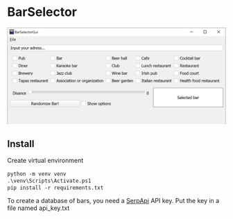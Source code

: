 # BarSelector


![Bar Selector](resource/barselector.png)


## Install
Create virtual environment 
```
python -m venv venv
.\venv\Scripts\Activate.ps1
pip install -r requirements.txt
```

To create a database of bars, you need a [SerpApi](https://serpapi.com/) API key. Put the key in a file named api_key.txt

